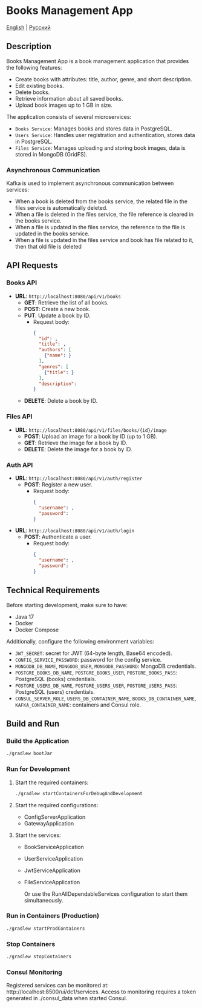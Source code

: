 # Books Management App
[English](README.md) | [Русский](README.ru.md)
## Description
Books Management App is a book management application that provides the following features:
- Create books with attributes: title, author, genre, and short description.
- Edit existing books.
- Delete books.
- Retrieve information about all saved books.
- Upload book images up to 1 GB in size.

The application consists of several microservices:
- `Books Service`: Manages books and stores data in PostgreSQL.
- `Users Service`: Handles user registration and authentication, stores data in PostgreSQL.
- `Files Service`: Manages uploading and storing book images, data is stored in MongoDB (GridFS).

### Asynchronous Communication
Kafka is used to implement asynchronous communication between services:
- When a book is deleted from the books service, the related file in the files service is automatically deleted.
- When a file is deleted in the files service, the file reference is cleared in the books service.
- When a file is updated in the files service, the reference to the file is updated in the books service.
- When a file is updated in the files service and book has file related to it, then that old file is deleted

## API Requests

### Books API
- **URL**: `http://localhost:8080/api/v1/books`
  - **GET**: Retrieve the list of all books.
  - **POST**: Create a new book.
  - **PUT**: Update a book by ID.
    - Request body:
      ```json
      {
        "id": ,
        "title": ,
        "authors": [
          {"name": }
        ],
        "genres": [
          {"title": }
        ],
        "description": 
      }
      ```
  - **DELETE**: Delete a book by ID.

### Files API
- **URL**: `http://localhost:8080/api/v1/files/books/{id}/image`
  - **POST**: Upload an image for a book by ID (up to 1 GB).
  - **GET**: Retrieve the image for a book by ID.
  - **DELETE**: Delete the image for a book by ID.

### Auth API
- **URL**: `http://localhost:8080/api/v1/auth/register`
  - **POST**: Register a new user.
    - Request body:
      ```json
      {
        "username": ,
        "password": 
      }
      ```
- **URL**: `http://localhost:8080/api/v1/auth/login`
  - **POST**: Authenticate a user.
    - Request body:
      ```json
      {
        "username": ,
        "password": 
      }
      ```

## Technical Requirements
Before starting development, make sure to have:
- Java 17
- Docker
- Docker Compose

Additionally, configure the following environment variables:
- `JWT_SECRET`: secret for JWT (64-byte length, Base64 encoded).
- `CONFIG_SERVICE_PASSWORD`: password for the config service.
- `MONGODB_DB_NAME`, `MONGODB_USER`, `MONGODB_PASSWORD`: MongoDB credentials.
- `POSTGRE_BOOKS_DB_NAME`, `POSTGRE_BOOKS_USER`, `POSTGRE_BOOKS_PASS`: PostgreSQL (books) credentials.
- `POSTGRE_USERS_DB_NAME`, `POSTGRE_USERS_USER`, `POSTGRE_USERS_PASS`: PostgreSQL (users) credentials.
- `CONSUL_SERVER_ROLE`, `USERS_DB_CONTAINER_NAME`, `BOOKS_DB_CONTAINER_NAME`, `KAFKA_CONTAINER_NAME`: containers and Consul role.

## Build and Run

### Build the Application
```bash
./gradlew bootJar
```

### Run for Development

1. Start the required containers:

   ```bash
   ./gradlew startContainersForDebugAndDevelopment
   ```

2. Start the required configurations:

    - ConfigServerApplication
    - GatewayApplication

3. Start the services:

    - BookServiceApplication
    - UserServiceApplication
    - JwtServiceApplication
    - FileServiceApplication
   
      Or use the RunAllDependableServices configuration to start them simultaneously.
### Run in Containers (Production)
```bash
./gradlew startProdContainers
```
### Stop Containers
```bash
./gradlew stopContainers
```
### Consul Monitoring
Registered services can be monitored at: http://localhost:8500/ui/dc1/services.
Access to monitoring requires a token generated in ./consul_data when started Consul.